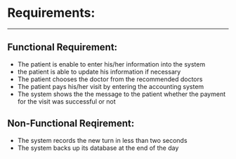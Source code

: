 # Requirements:
----------------------------------------------
## Functional Requirement:
- The patient is enable to enter his/her information into the system
- the patient is able to update his information if necessary
- The patient chooses the doctor from the recommended doctors
- The patient pays his/her visit by entering the accounting system
- The system shows the the message to the patient whether the payment for the visit was successful or not


## Non-Functional Reqirement:
- The system records the new turn in less than two seconds
- The system backs up its database at the end of the day


